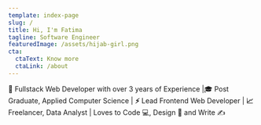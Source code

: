 ```yaml
---
template: index-page
slug: /
title: Hi, I'm Fatima
tagline: Software Engineer
featuredImage: /assets/hijab-girl.png
cta:
  ctaText: Know more
  ctaLink: /about
---
```


💼 F﻿ullstack Web Developer with over 3 years of Experience |🎓 Post Graduate, Applied Computer Science | **⚡** Lead Frontend Web Developer | **📈** Freelancer, Data Analyst | Loves to Code 💻, Design **🎨** and Write ✍
